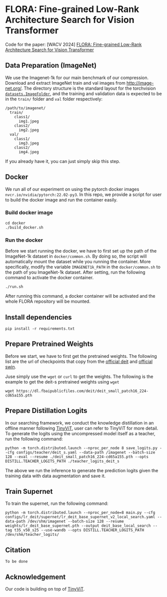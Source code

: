 # FLORA: Fine-grained Low-Rank Architecture Search for Vision Transformer

Code for the paper: [WACV 2024] [FLORA: Fine-grained Low-Rank Architecture Search for Vision Transformer]()




## Data Preparation (ImageNet)
We use the Imagenet-1k for our main benchmark of our compression. Download and extract ImageNet train and val images from http://image-net.org/.
The directory structure is the standard layout for the torchvision [`datasets.ImageFolder`](https://pytorch.org/docs/stable/torchvision/datasets.html#imagefolder), and the training and validation data is expected to be in the `train/` folder and `val` folder respectively:

```
/path/to/imagenet/
  train/
    class1/
      img1.jpeg
    class2/
      img2.jpeg
  val/
    class1/
      img3.jpeg
    class2/
      img4.jpeg
```

If you already have it, you can just simply skip this step.

## Docker

We run all of our experiment on using the pytorch docker images `nvcr.io/nvidia/pytorch:22.02-py3`. In this repo, we provide a script for user to build the docker image and run the container easily. 

### Build docker image
```
cd docker
./build_docker.sh
```
### Run the docker
Before we start running the docker, we have to first set up the path of the ImageNet-1k dataset in `docker/common.sh`. By doing so, the script will automatically mount the dataset while you running the container. More specifically, 
 modify the variable `IMAGENET1k_PATH` in the `docker/common.sh` to the path of you ImageNet-1k dataset. After setting, run the following command to activate the docker container.
```
./run.sh
```
After running this command, a docker container will be activated and the whole FLORA repository will be mounted. 

## Install dependencies

```
pip install -r requirements.txt
```


## Prepare Pretrained Weights
Before we start, we have to first get the pretrained weights. The following list are the url of checkpoints that copy from the [official deit](https://github.com/facebookresearch/deit/blob/main/README_deit.md) and [official swin](https://github.com/microsoft/Swin-Transformer).

Juse simply use the `wget` or `curl` to get the weights. The following is the example to get the deit-s pretrained weights using `wget`
```
wget https://dl.fbaipublicfiles.com/deit/deit_small_patch16_224-cd65a155.pth
```


## Prepare Distillation Logits
In our searching framework, we conduct the knowledge distillation in an offline manner following [TinyViT](https://github.com/microsoft/Cream/tree/main/TinyViT), user can refer to TinyViT for more detail. To generate the logits using the uncompressed model itself as a teacher, run the following command:
```
python -m torch.distributed.launch --nproc_per_node 8 save_logits.py --cfg configs/teacher/deit_s.yaml --data-path /imagenet --batch-size 128 --eval --resume ./deit_small_patch16_224-cd65a155.pth --opts DISTILL.TEACHER_LOGITS_PATH ./teacher_logits_deit_s
```
The above we run the inference to generate the prediction logits given the training data with data augmentation and save it.

## Train Supernet
To train the supernet, run the following command:
```
python -m torch.distributed.launch --nproc_per_node=8 main.py --cfg configs/lr_deit/supernet/lr_deit_base_supernet_v2_local_search.yaml --data-path /dev/shm/imagenet --batch-size 128 --resume weights/lr_deit_base_supernet.pth --output deit_base_local_search --tag t35_v50_s25 --use-wandb --opts DISTILL.TEACHER_LOGITS_PATH /dev/shm/teacher_logits/
```

## Citation
```
To be done
```

## Acknowledgement
Our code is building on top of [TinyViT](https://github.com/microsoft/Cream/tree/main/TinyViT).